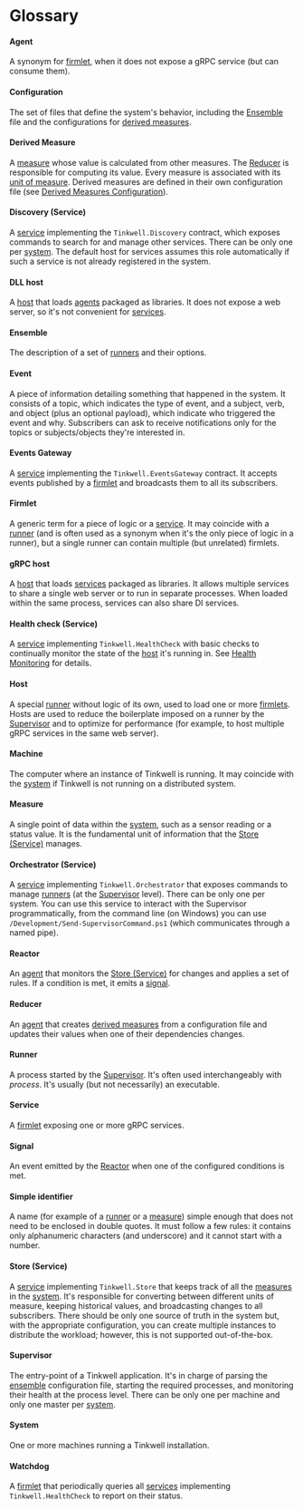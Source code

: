 # Glossary

#### Agent
A synonym for [firmlet](#firmlet), when it does not expose a gRPC service (but can consume them).

#### Configuration
The set of files that define the system's behavior, including the [Ensemble](#ensemble) file and the configurations for [derived measures](#derived-measure).

#### Derived Measure
A [measure](#measure) whose value is calculated from other measures. The [Reducer](#reducer) is responsible for computing its value. Every measure is associated with its [unit of measure](./Units.md). Derived measures are defined in their own configuration file (see [Derived Measures Configuration](./Derived%20measures.md)).

#### Discovery (Service)
A [service](#service) implementing the `Tinkwell.Discovery` contract, which exposes commands to search for and manage other services. There can be only one per [system](#system). The default host for services assumes this role automatically if such a service is not already registered in the system.

#### DLL host
A [host](#host) that loads [agents](#agent) packaged as libraries. It does not expose a web server, so it's not convenient for [services](#service).

#### Ensemble
The description of a set of [runners](#runner) and their options.

#### Event
A piece of information detailing something that happened in the system. It consists of a topic, which indicates the type of event, and a subject, verb, and object (plus an optional payload), which indicate who triggered the event and why. Subscribers can ask to receive notifications only for the topics or subjects/objects they're interested in.

#### Events Gateway
A [service](#service) implementing the `Tinkwell.EventsGateway` contract. It accepts events published by a [firmlet](#firmlet) and broadcasts them to all its subscribers.

#### Firmlet
A generic term for a piece of logic or a [service](#service). It may coincide with a [runner](#runner) (and is often used as a synonym when it's the only piece of logic in a runner), but a single runner can contain multiple (but unrelated) firmlets.

#### gRPC host
A [host](#host) that loads [services](#service) packaged as libraries. It allows multiple services to share a single web server or to run in separate processes. When loaded within the same process, services can also share DI services.

#### Health check (Service)
A [service](#service) implementing `Tinkwell.HealthCheck` with basic checks to continually monitor the state of the [host](#host) it's running in. See [Health Monitoring](./Health%20monitoring.md) for details.

#### Host
A special [runner](#runner) without logic of its own, used to load one or more [firmlets](#firmlet). Hosts are used to reduce the boilerplate imposed on a runner by the [Supervisor](#supervisor) and to optimize for performance (for example, to host multiple gRPC services in the same web server).

#### Machine
The computer where an instance of Tinkwell is running. It may coincide with the [system](#system) if Tinkwell is not running on a distributed system.

#### Measure
A single point of data within the [system](#system), such as a sensor reading or a status value. It is the fundamental unit of information that the [Store (Service)](#store-service) manages.

#### Orchestrator (Service)
A [service](#service) implementing `Tinkwell.Orchestrator` that exposes commands to manage [runners](#runner) (at the [Supervisor](#supervisor) level). There can be only one per system. You can use this service to interact with the Supervisor programmatically, from the command line (on Windows) you can use `/Development/Send-SupervisorCommand.ps1` (which communicates through a named pipe). 

#### Reactor
An [agent](#agent) that monitors the [Store (Service)](#store-service) for changes and applies a set of rules. If a condition is met, it emits a [signal](#signal).

#### Reducer
An [agent](#agent) that creates [derived measures](#derived-measure) from a configuration file and updates their values when one of their dependencies changes.

#### Runner
A process started by the [Supervisor](#supervisor). It's often used interchangeably with _process_. It's usually (but not necessarily) an executable.

#### Service
A [firmlet](#firmlet) exposing one or more gRPC services.

#### Signal
An event emitted by the [Reactor](#reactor) when one of the configured conditions is met.

#### Simple identifier
A name (for example of a [runner](#runner) or a [measure](#measure)) simple enough that does not need to be enclosed in double quotes. It must follow a few rules: it contains only alphanumeric characters (and underscore) and it cannot start with a number.

#### Store (Service)
A [service](#service) implementing `Tinkwell.Store` that keeps track of all the [measures](#measure) in the [system](#system). It's responsible for converting between different units of measure, keeping historical values, and broadcasting changes to all subscribers. There should be only one source of truth in the system but, with the appropriate configuration, you can create multiple instances to distribute the workload; however, this is not supported out-of-the-box.

#### Supervisor
The entry-point of a Tinkwell application. It's in charge of parsing the [ensemble](#ensemble) configuration file, starting the required processes, and monitoring their health at the process level. There can be only one per machine and only one master per [system](#system).

#### System
One or more machines running a Tinkwell installation.

#### Watchdog
A [firmlet](#firmlet) that periodically queries all [services](#service) implementing `Tinkwell.HealthCheck` to report on their status.